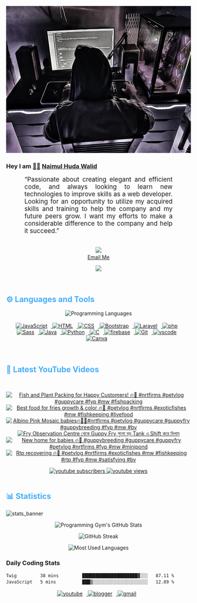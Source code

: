 <!-- ![github_cover_banner](https://www.digitalsolutionservices.com/img/services/web%20development.gif)-->

<div align="center" style="display:block;">
    <img height="400px" width="100%" alt="github cover banner" src="https://raw.githubusercontent.com/NaimulHudaWalid/NaimulHudaWalid/main/272276268_3114779035434264_920860974401480824_n.jpg"/> 
</div>

### Hey I am [👨🏻‍][facebook] [Naimul Huda Walid][youtube]



<p align:"center" style="text-align: justify; margin: 0 50px; font-size: 17px;" >
   “Passionate about creating elegant and efficient code, and always looking to learn new technologies to improve skills as a web developer. Looking for an opportunity to utilize my acquired skills and training to help the company and my future peers grow. I want my efforts to make a considerable difference to the company and help it succeed.”
<br>
<br>
<div align="center">

![](https://visitor-badge.glitch.me/badge?page_id=NaimulHudaWalid)
    <br />
[Email Me](mailto:dev.naimulhuda@gmail.com)
</div>
</p>
<!-- Typing SVG by DenverCoder1 - https://github.com/DenverCoder1/readme-typing-svg -->
<p align="center">
<!--   <a href="https://github.com/DenverCoder1/readme-typing-svg"> -->
    <img src="https://readme-typing-svg.herokuapp.com?color=E22FE4&width=380&height=45&lines=Open-Source+Enthusiast;Learning+In+Public;Empowering+Others;Nice+To+Meet+You+...&center=true"></a>

</p>
<br>
<!-- Languages and Tools -->

<h2 style="color: #44AEFB">⚙️ Languages and Tools</h2>
<div align="center" style="display:block;">
    <img width="100px" alt="Programming Languages" src="https://user-images.githubusercontent.com/78341798/194531121-47b0119a-ce00-439d-b586-125f86acb098.png"/> 
</div>
<br>   
<!-- Icons Resources -->
<!-- https://devicon.dev/ -->
<!-- https://cdn.jsdelivr.net/npm/simple-icons@v3/icons/ -->
<div align="center">
  <a href="https://developer.mozilla.org/en-US/docs/Web/JavaScript" target="_blank" rel="noreferrer">
      <img  alt="JavaScript" height="50px" style="padding-right:10px;" src="https://cdn.jsdelivr.net/gh/devicons/devicon/icons/javascript/javascript-plain.svg"/>
  </a>
  
 
  <a href="https://developer.mozilla.org/en-US/docs/Web/HTML" target="_blank" rel="noreferrer">
      <img  alt="HTML" height="50px" style="padding-right:10px;" src="https://cdn.jsdelivr.net/gh/devicons/devicon/icons/html5/html5-original.svg"/>
  </a>
  <a href="https://developer.mozilla.org/en-US/docs/Web/CSS" target="_blank" rel="noreferrer">
      <img  alt="CSS" height="50px" style="padding-right:10px;" src="https://cdn.jsdelivr.net/gh/devicons/devicon/icons/css3/css3-original.svg"/>
  </a>
  <a href="https://getbootstrap.com/" target="_blank" rel="noreferrer">
      <img  alt="Bootstrap" height="50px" style="padding-right:10px;" src="https://cdn.jsdelivr.net/gh/devicons/devicon/icons/bootstrap/bootstrap-original.svg"/>
  </a> 
  <a href="https://laravel.com/" target="_blank" rel="noreferrer">
      <img  alt="Laravel" height="50px" style="padding-right:10px;" src="https://cdn.jsdelivr.net/gh/devicons/devicon/icons/laravel/laravel-plain.svg"/>
  </a>
  <a href="https://www.php.net/" target="_blank" rel="noreferrer">
      <img  alt="php" height="50px" style="padding-right:10px;" src="https://cdn.jsdelivr.net/gh/devicons/devicon/icons/php/php-original.svg"/>
  </a>
  <a href="https://sass-lang.com/" target="_blank" rel="noreferrer">
      <img  alt="Sass" height="50px" style="padding-right:10px;" src="https://cdn.jsdelivr.net/gh/devicons/devicon/icons/sass/sass-original.svg"/>
  </a>
  <a href="https://www.java.com/en/" target="_blank" rel="noreferrer">
      <img  alt="Java" height="50px" style="padding-right:10px;" src="https://cdn.jsdelivr.net/gh/devicons/devicon/icons/java/java-original.svg"/>
  </a>    
  <a href="https://www.python.org/" target="_blank" rel="noreferrer">
      <img  alt="Python" height="50px" style="padding-right:10px;" src="https://cdn.jsdelivr.net/gh/devicons/devicon/icons/python/python-original.svg"/>
  </a>
  <a href="https://www.cprogramming.com/" target="_blank" rel="noreferrer">
      <img  alt="C" height="50px" style="padding-right:10px;" src="https://cdn.jsdelivr.net/gh/devicons/devicon/icons/c/c-original.svg"/>
  </a>
  
  <a href="https://firebase.google.com/" target="_blank" rel="noreferrer">
      <img  alt="firebase" height="50px" style="padding-right:10px;" src="https://cdn.jsdelivr.net/gh/devicons/devicon/icons/firebase/firebase-plain.svg"/>
  </a>
 
  <a href="https://git-scm.com/" target="_blank" rel="noreferrer">
      <img  alt="Git" height="50px" style="padding-right:10px;" src="https://cdn.jsdelivr.net/gh/devicons/devicon/icons/git/git-original.svg"/>
  </a>
  
  <a href="https://code.visualstudio.com/" target="_blank" rel="noreferrer">
      <img  alt="vscode" height="50px" style="padding-right:10px;"src="https://cdn.jsdelivr.net/gh/devicons/devicon/icons/vscode/vscode-original.svg"/>
  </a>
  <a href="https://www.canva.com/" target="_blank" rel="noreferrer">
      <img  alt="Canva" height="50px" style="padding-right:10px;" src="https://cdn.jsdelivr.net/gh/devicons/devicon/icons/canva/canva-original.svg"/> 
  </a>
</div>
<br>
<br>

<!-- Latest YouTube Videos -->

<h2 style="color: #44AEFB">🎦 Latest YouTube Videos</h2>
<br />

<!-- Resource/Reference: https://github.com/DenverCoder1/github-readme-youtube-cards -->
<div class="youtube videos cards" align="center">

<!-- BEGIN YOUTUBE-CARDS -->
[![Fish and Plant Packing for Happy Customers! 🔥🖤 #nrtfirms #petvlog #guppycare #fyp #mw #fishpacking](https://ytcards.demolab.com/?id=KPV-o8LuFkc&title=Fish+and+Plant+Packing+for+Happy+Customers%21+%F0%9F%94%A5%F0%9F%96%A4+%23nrtfirms+%23petvlog+%23guppycare+%23fyp+%23mw+%23fishpacking&lang=en&timestamp=1711121390&background_color=%230d1117&title_color=%23ffffff&stats_color=%23dedede&max_title_lines=1&width=250&border_radius=5 "Fish and Plant Packing for Happy Customers! 🔥🖤 #nrtfirms #petvlog #guppycare #fyp #mw #fishpacking")](https://www.youtube.com/watch?v=KPV-o8LuFkc)
[![Best food for fries growth & color 🔥🖤 #petvlog #nrtfirms #exoticfishes #mw #fishkeeping #livefood](https://ytcards.demolab.com/?id=0uMihER9ISI&title=Best+food+for+fries+growth+%26+color+%F0%9F%94%A5%F0%9F%96%A4+%23petvlog+%23nrtfirms+%23exoticfishes+%23mw+%23fishkeeping+%23livefood&lang=en&timestamp=1711112211&background_color=%230d1117&title_color=%23ffffff&stats_color=%23dedede&max_title_lines=1&width=250&border_radius=5 "Best food for fries growth & color 🔥🖤 #petvlog #nrtfirms #exoticfishes #mw #fishkeeping #livefood")](https://www.youtube.com/watch?v=0uMihER9ISI)
[![Albino Pink Mosaic babies🔥🖤💯#nrtfirms #petvlog #guppycare #guppyfry #guppybreeding #fyp #mw #bv](https://ytcards.demolab.com/?id=LkVyRgpBTxQ&title=Albino+Pink+Mosaic+babies%F0%9F%94%A5%F0%9F%96%A4%F0%9F%92%AF%23nrtfirms+%23petvlog+%23guppycare+%23guppyfry+%23guppybreeding+%23fyp+%23mw+%23bv&lang=en&timestamp=1710979705&background_color=%230d1117&title_color=%23ffffff&stats_color=%23dedede&max_title_lines=1&width=250&border_radius=5 "Albino Pink Mosaic babies🔥🖤💯#nrtfirms #petvlog #guppycare #guppyfry #guppybreeding #fyp #mw #bv")](https://www.youtube.com/watch?v=LkVyRgpBTxQ)
[![Fry Observation Centre থেকে Guppy Fry গুলো বড় Tank এ Shift করে দিলাম](https://ytcards.demolab.com/?id=dvCD3bD3w9s&title=Fry+Observation+Centre+%E0%A6%A5%E0%A7%87%E0%A6%95%E0%A7%87+Guppy+Fry+%E0%A6%97%E0%A7%81%E0%A6%B2%E0%A7%8B+%E0%A6%AC%E0%A7%9C+Tank+%E0%A6%8F+Shift+%E0%A6%95%E0%A6%B0%E0%A7%87+%E0%A6%A6%E0%A6%BF%E0%A6%B2%E0%A6%BE%E0%A6%AE&lang=en&timestamp=1710976580&background_color=%230d1117&title_color=%23ffffff&stats_color=%23dedede&max_title_lines=1&width=250&border_radius=5 "Fry Observation Centre থেকে Guppy Fry গুলো বড় Tank এ Shift করে দিলাম")](https://www.youtube.com/watch?v=dvCD3bD3w9s)
[![New home for  babies 🔥🖤 #guppybreeding #guppycare #guppyfry #petvlog #nrtfirms #fyp #mw #minipond](https://ytcards.demolab.com/?id=yW7MCH6jM7g&title=New+home+for++babies+%F0%9F%94%A5%F0%9F%96%A4+%23guppybreeding+%23guppycare+%23guppyfry+%23petvlog+%23nrtfirms+%23fyp+%23mw+%23minipond&lang=en&timestamp=1710954763&background_color=%230d1117&title_color=%23ffffff&stats_color=%23dedede&max_title_lines=1&width=250&border_radius=5 "New home for  babies 🔥🖤 #guppybreeding #guppycare #guppyfry #petvlog #nrtfirms #fyp #mw #minipond")](https://www.youtube.com/watch?v=yW7MCH6jM7g)
[![Rtp recovering 🔥🖤 #petvlog #nrtfirms #exoticfishes #mw #fishkeeping #rtp #fyp #mw #satisfying #bv](https://ytcards.demolab.com/?id=j2vsN5Cls4g&title=Rtp+recovering+%F0%9F%94%A5%F0%9F%96%A4+%23petvlog+%23nrtfirms+%23exoticfishes+%23mw+%23fishkeeping+%23rtp+%23fyp+%23mw+%23satisfying+%23bv&lang=en&timestamp=1710936799&background_color=%230d1117&title_color=%23ffffff&stats_color=%23dedede&max_title_lines=1&width=250&border_radius=5 "Rtp recovering 🔥🖤 #petvlog #nrtfirms #exoticfishes #mw #fishkeeping #rtp #fyp #mw #satisfying #bv")](https://www.youtube.com/watch?v=j2vsN5Cls4g)
<!-- END YOUTUBE-CARDS -->
</div>

<!-- Begin Youtube Buttons -->
<!-- Resource/Reference:  https://github.com/DenverCoder1/custom-icon-badges -->
<div class="youtube buttons" align="center">
    <a href="https://www.youtube.com/channel/UCa3YaFwzSII0kKg3Nads2dQ"  target="_blank">
        <img alt="youtube subscribers" src="https://img.shields.io/youtube/channel/subscribers/UCa3YaFwzSII0kKg3Nads2dQ?logo=youtube&logoColor=red&style=for-the-badge"/>
    </a> 
    <a href="https://www.youtube.com/channel/UCa3YaFwzSII0kKg3Nads2dQ"  target="_blank">
        <img alt="youtube views" src="https://custom-icon-badges.demolab.com/youtube/channel/views/UCa3YaFwzSII0kKg3Nads2dQ?color=%23E05D44&logo=eye&logoColor=white&style=for-the-badge&labelColor=#555555"/>
    </a> 
</div>
<br>
<!-- End Youtube Buttons -->

<!-- Statistics -->

<h2 style="color: #44AEFB">📊 Statistics</h2>

![stats_banner](https://user-images.githubusercontent.com/78341798/194534778-d662496c-ae00-4e8d-ae9b-b90912054e7f.gif)

<!-- Begin Stats Cards -->
<!-- Resources:  -->
<!-- Github & Languages Stats: https://github.com/naimul15-12090/github-readme-stats --> 
<!-- Streak Stats: https://github.com/denvercoder1/github-readme-streak-stats -->
<!-- Change the value after ?username= to your GitHub username. -->
<div class="stats" align="center">

![Programming Gym's GitHub Stats](https://github-readme-stats.vercel.app/api?username=NaimulHudaWalid&hide=stars&count_private=true&show_icons=true&theme=algolia&border_radius=20)

![GitHub Streak](https://streak-stats.demolab.com?user=NaimulHudaWalid&count_private=true&theme=algolia&border_radius=22)

![Most Used Languages](https://github-readme-stats.vercel.app/api/top-langs/?username=NaimulHudaWalid&langs_count=8&layout=compact&show_icons=true&theme=algolia&border_radius=20)
    
<!-- ![Top Langs](https://github-readme-stats.vercel.app/api/top-langs/?username=naimul15-12090&langs_count=8) -->
<!-- [![Top Langs](https://github-readme-stats.vercel.app/api/top-langs/?username=naimul15-12090&layout=compact)](https://github.com/anuraghazra/github-readme-stats)
 -->
    
</div>
<!--  End Stats Cards -->



### Daily Coding Stats
<!--START_SECTION:waka-->

```txt
Twig         38 mins         █████████████████████▓░░░   87.11 %
JavaScript   5 mins          ███▒░░░░░░░░░░░░░░░░░░░░░   12.89 %
```

<!--END_SECTION:waka-->
<!-- Begin Footer -->
<!-- Icons Resources -->
<!-- https://devicon.dev/ -->
<div class="footer" align="center" style="margin:15px;">
    <a href="https://www.youtube.com/channel/UCa3YaFwzSII0kKg3Nads2dQ" target="_blank">
        <img  style="margin:0 10px 10px 0;" src="https://user-images.githubusercontent.com/78341798/194531650-698ef1b1-9cbd-4b4f-96ef-5a2ec4b5d7e6.svg" alt="youtube" width="40px"/>
    </a>
    <a href="https://www.linkedin.com/in/naimulhudawalid/" target="_blank">
        <img style="margin:0 10px 10px 0;" src="https://user-images.githubusercontent.com/78341798/194531458-b5dfeb1b-bad5-4dfa-909a-2e402262db9a.svg" alt="blogger" width="40px"/>
    </a>
    <a href="mailto:dev.naimulhuda@gmail.com" target="_blank">
        <img style="margin:0 10px 10px 0;" src="https://user-images.githubusercontent.com/78341798/194531383-ddb2b774-5bb9-491c-b601-4a4a7d9792fb.svg" alt="gmail" width="40px"/>
    </a>
</div>
<!-- End Footer -->

[youtube]: https://www.youtube.com/channel/UCa3YaFwzSII0kKg3Nads2dQ
[facebook]: https://www.facebook.com/profile.php?id=100007065945838
